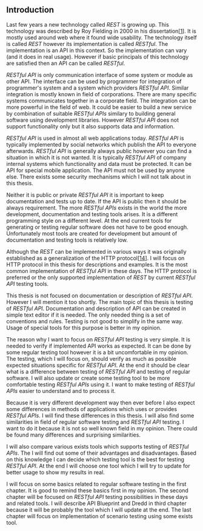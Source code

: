 ## Introduction

Last few years a new technology called _REST_ is growing up. This technology was described by Roy Fielding in 2000 in his dissertation[[1](../README.md/#Fielding2000)]. It is mostly used around web where it found wide usability. The technology itself is called _REST_ however its implementation is called _RESTful_. The implementation is an API in this context. So the implementation can vary (and it does in real usage). However if basic principals of this technology are satisfied then an API can be called _RESTful_.

_RESTful API_ is only communication interface of some system or module as other API. The interface can be used by programmer for integration of programmer's system and a system which providers _RESTful API_. Similar integration is mostly known in field of corporations. There are many specific systems communicates together in a corporate field. The integration can be more powerful in the field of web. It could be easier to build a new service by combination of suitable _RESTful APIs_ similary to building general software using development libraries. However _RESTful API_ does not support functionality only but it also supports data and information.

_RESTful API_ is used in almost all web applications today. _RESTful API_ is typically implemented by social networks which publish the API to everyone afterwards. _RESTful API_ is generally always public however you can find a situation in which it is not wanted. It is typically _RESTful API_ of company internal systems which functionality and data must be protected. It can be API for special mobile application. The API must not be used by anyone else. There exists some security mechanisms which I will not talk about in this thesis.

Neither it is public or private _RESTful API_ it is important to keep documentation and tests up to date. If the API is public then it should be always requirement. The more _RESTful APIs_ exists in the world the more development, documentation and testing tools arises. It is a different programming style on a different level. At the end current tools for generating or testing regular software does not have to be good enough. Unfortunately most tools are created for development but amount of documentation and testing tools is relatively low.

Although the _REST_ can be implemented in various ways it was originally established as a generalization of the HTTP protocol[[14](../README.md/#HTTP)]. I will focus on HTTP protocol in this thesis for descriptions and examples. It is the most common implementation of _RESTful API_ in these days. The HTTP protocol is preferred or the only supported implementation of _REST_ by current _RESTful API_ testing tools.

This thesis is not focused on documentation or description of _RESTful API_. However I will mention it too shortly. The main topic of this thesis is testing of _RESTful API_. Documentation and description of API can be created in simple text editor if it is needed. The only needed thing is a set of conventions and rules. Testing is not good to simplify in the same way. Usage of special tools for this purpose is better in my opinion.

The reason why I want to focus on _RESTful API_ testing is very simple. It is needed to verify if implemented API works as expected. It can be done by some regular testing tool however it is a bit uncomfortable in my opinion. The testing, which I will focus on, should verify as much as possible expected situations specific for _RESTful API_. At the end it should be clear what is a difference between testing of _RESTful API_ and testing of regular software. I will also update or create some testing tool to be more comfortable testing _RESTful APIs_ using it. I want to make testing of _RESTful APIs_ easier to understand and to process it.

Because it is very different development way then ever before I also expect some differences in methods of applications which uses or provides _RESTful APIs_. I will find these differences in this thesis. I will also find some similarities in field of regular software testing and _RESTful API_ testing. I want to do it because it is not so well known field in my opinion. There could be found many differences and surprising similarities.

I will also compare various exists tools which supports testing of _RESTful APIs_. The I will find out some of their advantages and disadvantages. Based on this knowledge I can decide which testing tool is the best for testing _RESTful API_. At the end I will choose one tool which I will try to update for better usage to show my results in real.

I will focus on some basics related to regular software testing in the first chapter. It is good to remind these basics first in my opinion. The second chapter will be focused on _RESTful API_ testing possibilities in these days and related tools. I will describe API Blueprint and Dredd in third chapter because it will be probably the tool which I will update at the end. The last chapter will focus on implementation of scenario testing using some exists tool.
